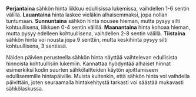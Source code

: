 **Perjantaina** sähkön hinta liikkuu edullisissa lukemissa, vaihdellen 1-6 sentin välillä. **Lauantaina** hinta laskee vieläkin alhaisemmaksi, jopa nollan tuntumaan. **Sunnuntaina** sähkön hinta nousee hieman, mutta pysyy silti kohtuullisena, liikkuen 0-4 sentin välillä. **Maanantaina** hinta kohoaa hieman, mutta pysyy edelleen kohtuullisena, vaihdellen 2-8 sentin välillä. **Tiistaina** sähkön hinta voi nousta jopa 9 senttiin, mutta keskihinta pysyy silti kohtuullisena, 3 sentissä.

Näiden päivien perusteella sähkön hinta näyttää vaihtelevan edullisista hinnoista kohtuullisiin lukemiin. Kannattaa hyödyntää alhaiset hinnat esimerkiksi kodin suurten sähkölaitteiden käytön ajoittamiseen edullisemmille hintapäiville. Muista kuitenkin, että sähkön hinta voi vaihdella päivittäin, joten seuraamalla hintakehitystä tarkasti voi säästää mukavasti sähkölaskussa.
